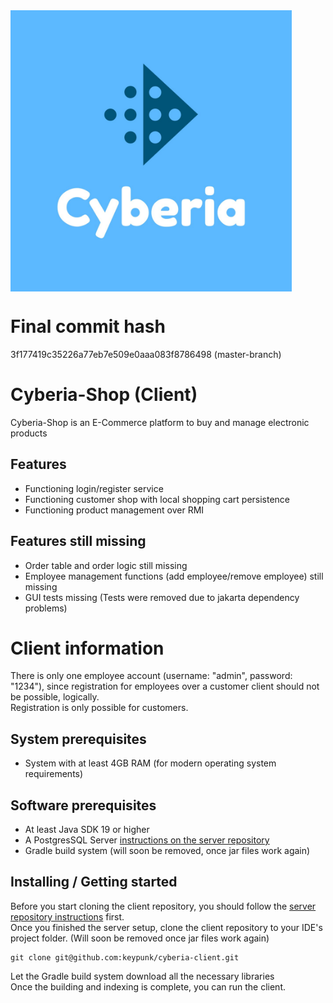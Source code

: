 <img align="center" src="src/main/resources/com/cyberiashop/cyberia_images/cyberia_logo.jpg" width="450" height="450">

# Final commit hash
3f177419c35226a77eb7e509e0aaa083f8786498 (master-branch)

# Cyberia-Shop (Client)
Cyberia-Shop is an E-Commerce platform to buy and manage electronic products

## Features
- Functioning login/register service
- Functioning customer shop with local shopping cart persistence
- Functioning product management over RMI 

## Features still missing
- Order table and order logic still missing
- Employee management functions (add employee/remove employee) still missing
- GUI tests missing (Tests were removed due to jakarta dependency problems)

# Client information
There is only one employee account (username: "admin", password: "1234"), since registration for employees over a customer client should not be possible, logically.  
Registration is only possible for customers.

## System prerequisites
- System with at least 4GB RAM (for modern operating system requirements)

## Software prerequisites
- At least Java SDK 19 or higher
- A PostgresSQL Server [instructions on the server repository](https://github.com/keypunk/cyberia-server)
- Gradle build system (will soon be removed, once jar files work again)

## Installing / Getting started

Before you start cloning the client repository, you should follow the [server repository instructions](https://github.com/keypunk/cyberia-server) first.  
Once you finished the server setup, clone the client repository to your IDE's project folder. (Will soon be removed once jar files work again)

```shell
git clone git@github.com:keypunk/cyberia-client.git
```
Let the Gradle build system download all the necessary libraries  
Once the building and indexing is complete, you can run the client.
